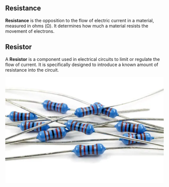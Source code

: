 ## Resistance

**Resistance** is the opposition to the flow of electric current in a material, measured in ohms (Ω). It determines how much a material resists the movement of electrons.


## Resistor

A **Resistor** is a component used in electrical circuits to limit or regulate the flow of current. It is specifically designed to introduce a known amount of resistance into the circuit.

![alt text](<../Images/image copy 7.png>)
